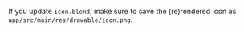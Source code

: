If you update `icon.blend`, make sure to save the (re)rendered icon
as `app/src/main/res/drawable/icon.png`.
